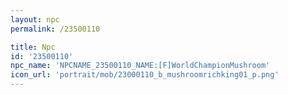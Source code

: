 ```yaml
---
layout: npc
permalink: /23500110

title: Npc
id: '23500110'
npc_name: 'NPCNAME_23500110_NAME:[F]WorldChampionMushroom'
icon_url: 'portrait/mob/23000110_b_mushroomrichking01_p.png'
---
```

